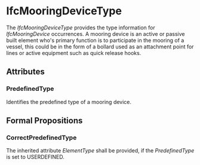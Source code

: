 # IfcMooringDeviceType

The _IfcMooringDeviceType_  provides the type information for _IfcMooringDevice_  occurrences.<!-- end of definition -->
A mooring device is an active or passive built element who's primary function is to participate in the mooring of a vessel, this could be in the form of a bollard used as an attachment point for lines or active equipment such as quick release hooks.

## Attributes

### PredefinedType
Identifies the predefined type of a mooring device.

## Formal Propositions

### CorrectPredefinedType
The inherited attribute _ElementType_ shall be provided, if the _PredefinedType_ is set to USERDEFINED.
